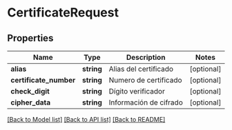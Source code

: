 # CertificateRequest

## Properties
Name | Type | Description | Notes
------------ | ------------- | ------------- | -------------
**alias** | **string** | Alias del certificado | [optional] 
**certificate_number** | **string** | Numero de certificado | [optional] 
**check_digit** | **string** | Dígito verificador | [optional] 
**cipher_data** | **string** | Información de cifrado | [optional] 

[[Back to Model list]](../../README.md#documentation-for-models) [[Back to API list]](../../README.md#documentation-for-api-endpoints) [[Back to README]](../../README.md)

